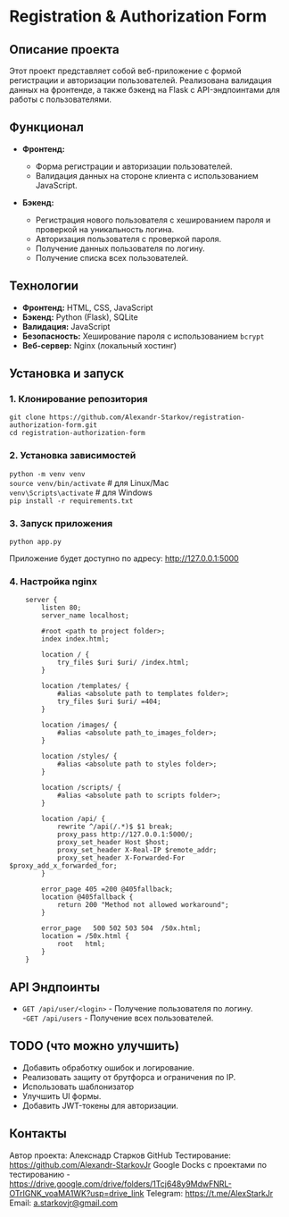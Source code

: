 # Registration & Authorization Form  

## Описание проекта   

Этот проект представляет собой веб-приложение с формой регистрации и авторизации пользователей. Реализована валидация данных на фронтенде, а также бэкенд на Flask с API-эндпоинтами для работы с пользователями.

## Функционал  

- **Фронтенд:**  
  - Форма регистрации и авторизации пользователей.  
  - Валидация данных на стороне клиента с использованием JavaScript.  

- **Бэкенд:**
  - Регистрация нового пользователя с хешированием пароля и проверкой на уникальность логина.  
  - Авторизация пользователя с проверкой пароля.
  - Получение данных пользователя по логину.
  - Получение списка всех пользователей.


## Технологии

- **Фронтенд:** HTML, CSS, JavaScript
- **Бэкенд:** Python (Flask), SQLite
- **Валидация:** JavaScript
- **Безопасность:** Хеширование пароля с использованием `bcrypt`
- **Веб-сервер:** Nginx (локальный хостинг)

## Установка и запуск

### 1. Клонирование репозитория  
```git clone https://github.com/Alexandr-Starkov/registration-authorization-form.git```  
```cd registration-authorization-form```

### 2. Установка зависимостей
```python -m venv venv```  
```source venv/bin/activate```   # для Linux/Mac  
```venv\Scripts\activate```      # для Windows  
```pip install -r requirements.txt```


### 3. Запуск приложения
```python app.py```  

Приложение будет доступно по адресу: http://127.0.0.1:5000

### 4. Настройка nginx
```
	server {
		listen 80;
		server_name localhost;

		#root <path to project folder>;
		index index.html;

		location / {
			try_files $uri $uri/ /index.html;
		}

		location /templates/ {
			#alias <absolute path to templates folder>;
			try_files $uri $uri/ =404;
		}

		location /images/ {
			#alias <absolute path_to_images_folder>;
		}

		location /styles/ {
			#alias <absolute path to styles folder>;
		}

		location /scripts/ {
			#alias <absolute path to scripts folder>;
		}

		location /api/ {
			rewrite ^/api(/.*)$ $1 break;
			proxy_pass http://127.0.0.1:5000/;
			proxy_set_header Host $host;
			proxy_set_header X-Real-IP $remote_addr;
			proxy_set_header X-Forwarded-For $proxy_add_x_forwarded_for;
		}

		error_page 405 =200 @405fallback;
		location @405fallback {
			return 200 "Method not allowed workaround";
		}
		
        error_page   500 502 503 504  /50x.html;
        location = /50x.html {
            root   html;
        }
    }
```
## API Эндпоинты  
 - ```GET /api/user/<login>``` - Получение пользователя по логину.  
 -```GET /api/users``` - Получение всех пользователей.  

## TODO (что можно улучшить)
 - Добавить обработку ошибок и логирование.
 - Реализовать защиту от брутфорса и ограничения по IP.
 - Использовать шаблонизатор
 - Улучшить UI формы.
 - Добавить JWT-токены для авторизации.

## Контакты
Автор проекта: Алекснадр Старков
GitHub Тестирование: https://github.com/Alexandr-StarkovJr
Google Docks с проектами по тестированию - https://drive.google.com/drive/folders/1Tcj648y9MdwFNRL-OTrIGNK_voaMA1WK?usp=drive_link
Telegram: https://t.me/AlexStarkJr
Email: a.starkovjr@gmail.com
